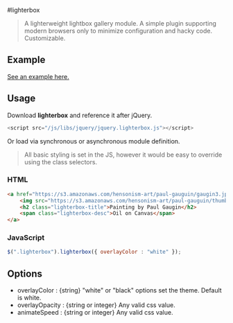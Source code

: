 #lighterbox

> A lighterweight lightbox gallery module. A simple plugin supporting modern browsers only to minimize configuration and hacky code. Customizable.

## Example
[See an example here.](http://www.hensonism.com/static/plugins/jquery/lighterbox/)

## Usage

Download **lighterbox** and reference it after jQuery.

```javascript
<script src="/js/libs/jquery/jquery.lighterbox.js"></script>
```

Or load via synchronous or asynchronous module definition.

> All basic styling is set in the JS, however it would be easy to override using the class selectors.

### HTML
```html
<a href="https://s3.amazonaws.com/hensonism-art/paul-gauguin/gaugin3.jpg" class="lighterbox">
	<img src="https://s3.amazonaws.com/hensonism-art/paul-gauguin/thumbs/gaugin3.jpg" />
	<h2 class="lighterbox-title">Painting by Paul Gaugin</h2>
	<span class="lighterbox-desc">Oil on Canvas</span>
</a>
```
### JavaScript
```javascript
$(".lighterbox").lighterbox({ overlayColor : "white" });
```

## Options
- overlayColor : {string} "white" or "black" options set the theme. Default is white.
- overlayOpacity : {string or integer} Any valid css value.
- animateSpeed : {string or integer} Any valid css value.